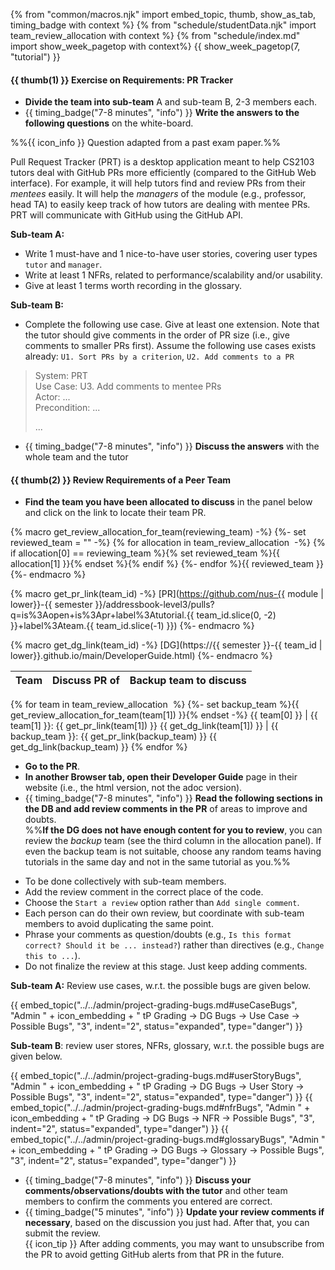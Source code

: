 {% from "common/macros.njk" import embed_topic, thumb, show_as_tab, timing_badge with context %}
{% from "schedule/studentData.njk" import team_review_allocation with context %}
{% from "schedule/index.md" import show_week_pagetop with context%}
{{ show_week_pagetop(7, "tutorial") }}

#### {{ thumb(1) }} Exercise on Requirements: PR Tracker

* **Divide the team into sub-team** A and sub-team B, 2-3 members each.
* {{ timing_badge("7-8 minutes", "info") }} **Write the answers to the following questions** on the white-board.

<div class="indented-level2">
<box>

%%{{ icon_info }} Question adapted from a past exam paper.%%

<span class="text-monospace">Pull Request Tracker (PRT) is a desktop application meant to help CS2103 tutors deal with GitHub PRs more efficiently (compared to the GitHub Web interface). For example, it will help tutors find and review PRs from their _mentees_ easily. It will help the _managers_ of the module (e.g., professor, head TA) to easily keep track of how tutors are dealing with mentee PRs. PRT will communicate with GitHub using the GitHub API.</span>

**Sub-team A:**
* Write 1 must-have and 1 nice-to-have user stories, covering user types `tutor` and `manager`.
* Write at least 1 <tooltip content="Non-Functional Requirements">NFRs</tooltip>, related to performance/scalability and/or usability.
* Give at least 1 terms worth recording in the glossary.

**Sub-team B:**
* Complete the following use case. Give at least one extension. Note that the tutor should give comments in the order of PR size (i.e., give comments to smaller PRs first). Assume the following use cases exists already: `U1. Sort PRs by a criterion`, `U2. Add comments to a PR`

<div class="indented-level2 text-monospace"><blockquote>


System: PRT<br>
Use Case: U3. Add comments to mentee PRs<br>
Actor: ...<br>
Precondition: ...<br>

...
</blockquote>
</div>

</box>
</div>

* {{ timing_badge("7-8 minutes", "info") }} **Discuss the answers** with the whole team and the tutor

#### {{ thumb(2) }} Review Requirements of a Peer Team

* **Find the team you have been allocated to discuss** in the panel below and click on the link to locate their team PR.

{% macro get_review_allocation_for_team(reviewing_team) -%}
{%- set reviewed_team = "" -%}
{% for allocation in team_review_allocation  -%}
{% if allocation[0] == reviewing_team %}{% set reviewed_team %}{{ allocation[1] }}{% endset %}{% endif %}
{%- endfor %}{{ reviewed_team }}
{%- endmacro %}

{% macro get_pr_link(team_id) -%}
[PR](https://github.com/nus-{{ module | lower}}-{{ semester }}/addressbook-level3/pulls?q=is%3Aopen+is%3Apr+label%3Atutorial.{{ team_id.slice(0, -2) }}+label%3Ateam.{{ team_id.slice(-1) }})
{%- endmacro  %}

{% macro get_dg_link(team_id) -%}
[DG](https://{{ semester }}-{{ team_id | lower}}.github.io/main/DeveloperGuide.html)
{%- endmacro  %}

<div class="indented-level2">

<panel header="Team allocation for PR discussion" minimized >

Team          | Discuss PR of | Backup team to discuss
--------------|---------------|-----------------------
{% for team in team_review_allocation  %}
{%- set backup_team %}{{ get_review_allocation_for_team(team[1]) }}{% endset -%}
{{ team[0] }} | {{ team[1] }}: {{ get_pr_link(team[1]) }} {{ get_dg_link(team[1]) }} | {{ backup_team }}: {{ get_pr_link(backup_team) }} {{ get_dg_link(backup_team) }}
{% endfor %}
</panel>
</div>

* **Go to the PR**.
* **In another Browser tab, open their Developer Guide** page in their website (i.e., the html version, not the adoc version).
* {{ timing_badge("7-8 minutes", "info") }} **Read the following sections in the DB and add review comments in the PR** of areas to improve and doubts.<br>
  %%**If the DG does not have enough content for you to review**, you can review the _backup_ team (see the third column in the allocation panel). If even the backup team is not suitable, choose any random teams having tutorials in the same day and not in the same tutorial as you.%%

<div class="indented-level2">

<box>

* To be done collectively with sub-team members.
* Add the review comment in the correct place of the code.
* Choose the `Start a review` option rather than `Add single comment`.
* Each person can do their own review, but coordinate with sub-team members to avoid duplicating the same point.
* Phrase your comments as question/doubts (e.g., `Is this format correct? Should it be ... instead?`) rather than directives (e.g., `Change this to ...`).
* Do not finalize the review at this stage. Just keep adding comments.
</box>

**Sub-team A:** Review use cases, w.r.t. the possible bugs are given below.

{{ embed_topic("../../admin/project-grading-bugs.md#useCaseBugs", "Admin " + icon_embedding + " tP Grading → DG Bugs → Use Case → Possible Bugs", "3", indent="2", status="expanded", type="danger") }}

**Sub-team B**: review user stores, NFRs, glossary, w.r.t. the possible bugs are given below.

{{ embed_topic("../../admin/project-grading-bugs.md#userStoryBugs", "Admin " + icon_embedding + " tP Grading → DG Bugs → User Story → Possible Bugs", "3", indent="2", status="expanded", type="danger") }}
{{ embed_topic("../../admin/project-grading-bugs.md#nfrBugs", "Admin " + icon_embedding + " tP Grading → DG Bugs → NFR → Possible Bugs", "3", indent="2", status="expanded", type="danger") }}
{{ embed_topic("../../admin/project-grading-bugs.md#glossaryBugs", "Admin " + icon_embedding + " tP Grading → DG Bugs → Glossary → Possible Bugs", "3", indent="2", status="expanded", type="danger") }}

</div>

* {{ timing_badge("7-8 minutes", "info") }} **Discuss your comments/observations/doubts with the tutor** and other team members to confirm the comments you entered are correct.
* {{ timing_badge("5 minutes", "info") }} **Update your review comments if necessary**, based on the discussion you just had. After that, you can submit the review.<br>
  {{ icon_tip }} After adding comments, you may want to unsubscribe from the PR to avoid getting GitHub alerts from that PR in the future.
